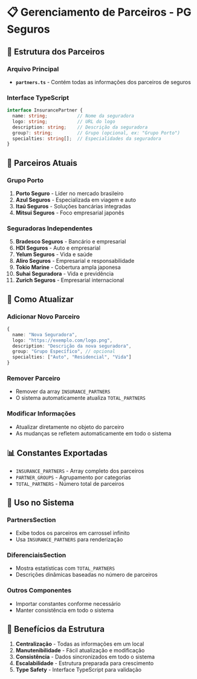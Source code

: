 # 📋 Gerenciamento de Parceiros - PG Seguros

## 🏢 Estrutura dos Parceiros

### Arquivo Principal
- **`partners.ts`** - Contém todas as informações dos parceiros de seguros

### Interface TypeScript
```typescript
interface InsurancePartner {
  name: string;           // Nome da seguradora
  logo: string;           // URL do logo
  description: string;    // Descrição da seguradora
  group?: string;         // Grupo (opcional, ex: "Grupo Porto")
  specialties: string[];  // Especialidades da seguradora
}
```

## 🎯 Parceiros Atuais

### Grupo Porto
1. **Porto Seguro** - Líder no mercado brasileiro
2. **Azul Seguros** - Especializada em viagem e auto
3. **Itaú Seguros** - Soluções bancárias integradas
4. **Mitsui Seguros** - Foco empresarial japonês

### Seguradoras Independentes
5. **Bradesco Seguros** - Bancário e empresarial
6. **HDI Seguros** - Auto e empresarial
7. **Yelum Seguros** - Vida e saúde
8. **Aliro Seguros** - Empresarial e responsabilidade
9. **Tokio Marine** - Cobertura ampla japonesa
10. **Suhai Seguradora** - Vida e previdência
11. **Zurich Seguros** - Empresarial internacional

## 🔧 Como Atualizar

### Adicionar Novo Parceiro
```typescript
{
  name: "Nova Seguradora",
  logo: "https://exemplo.com/logo.png",
  description: "Descrição da nova seguradora",
  group: "Grupo Específico", // opcional
  specialties: ["Auto", "Residencial", "Vida"]
}
```

### Remover Parceiro
- Remover da array `INSURANCE_PARTNERS`
- O sistema automaticamente atualiza `TOTAL_PARTNERS`

### Modificar Informações
- Atualizar diretamente no objeto do parceiro
- As mudanças se refletem automaticamente em todo o sistema

## 📊 Constantes Exportadas

- `INSURANCE_PARTNERS` - Array completo dos parceiros
- `PARTNER_GROUPS` - Agrupamento por categorias
- `TOTAL_PARTNERS` - Número total de parceiros

## 🎨 Uso no Sistema

### PartnersSection
- Exibe todos os parceiros em carrossel infinito
- Usa `INSURANCE_PARTNERS` para renderização

### DiferenciaisSection
- Mostra estatísticas com `TOTAL_PARTNERS`
- Descrições dinâmicas baseadas no número de parceiros

### Outros Componentes
- Importar constantes conforme necessário
- Manter consistência em todo o sistema

## 🚀 Benefícios da Estrutura

1. **Centralização** - Todas as informações em um local
2. **Manutenibilidade** - Fácil atualização e modificação
3. **Consistência** - Dados sincronizados em todo o sistema
4. **Escalabilidade** - Estrutura preparada para crescimento
5. **Type Safety** - Interface TypeScript para validação
